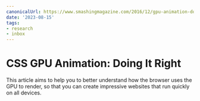 ```yaml
---
canonicalUrl: https://www.smashingmagazine.com/2016/12/gpu-animation-doing-it-right/
date: '2023-08-15'
tags:
- research
- inbox
---
```


# CSS GPU Animation: Doing It Right

This article aims to help you to better understand how the browser uses the GPU to render, so that you can create impressive websites that run quickly on all devices.